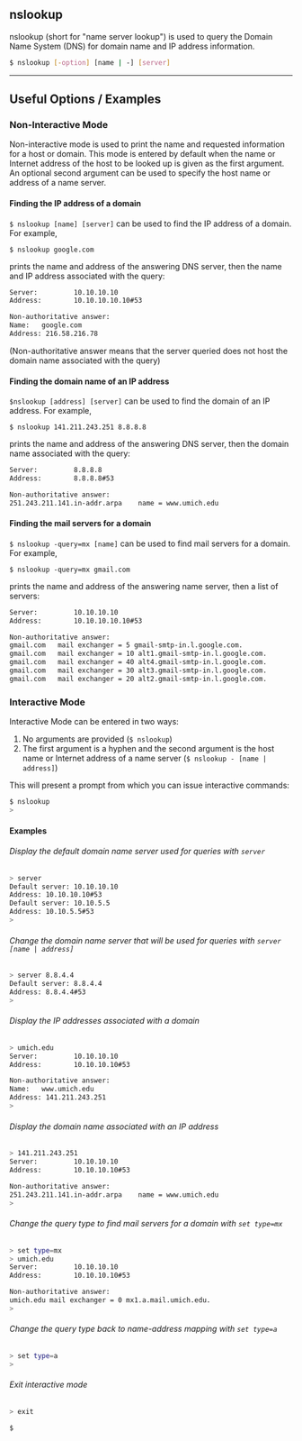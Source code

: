 nslookup
-------
nslookup (short for "name server lookup") is used to query the Domain Name System (DNS) for domain name and IP address information. 
<!-- one line explanation would go here -->

<!-- minimal example -->
~~~ bash
$ nslookup [-option] [name | -] [server]
~~~

---

## Useful Options / Examples

### Non-Interactive Mode
Non-interactive mode is used to print the name and requested information for a host or domain. This mode is entered by default when the name or Internet address of the host to be looked up is given as the first argument. An optional second argument can be used to specify the host name or address of a name server.

#### Finding the IP address of a domain
`$ nslookup [name] [server]` can be used to find the IP address of a domain. For example,

`$ nslookup google.com`

prints the name and address of the answering DNS server, then the name and IP address associated with the query:
~~~ bash
Server:         10.10.10.10
Address:        10.10.10.10.10#53

Non-authoritative answer:
Name:   google.com
Address: 216.58.216.78
~~~
(Non-authoritative answer means that the server queried does not host the domain name associated with the query)


#### Finding the domain name of an IP address
`$nslookup [address] [server]` can be used to find the domain of an IP address. For example,

`$ nslookup 141.211.243.251 8.8.8.8`

prints the name and address of the answering DNS server, then the domain name  associated with the query:
~~~ bash
Server:         8.8.8.8
Address:        8.8.8.8#53

Non-authoritative answer:
251.243.211.141.in-addr.arpa    name = www.umich.edu  
~~~


#### Finding the mail servers for a domain
`$ nslookup -query=mx [name]` can be used to find mail servers for a domain. For example,

`$ nslookup -query=mx gmail.com`

prints the name and address of the answering name server, then a list of servers:
~~~ bash
Server:         10.10.10.10
Address:        10.10.10.10.10#53

Non-authoritative answer:
gmail.com	mail exchanger = 5 gmail-smtp-in.l.google.com.
gmail.com	mail exchanger = 10 alt1.gmail-smtp-in.l.google.com.
gmail.com	mail exchanger = 40 alt4.gmail-smtp-in.l.google.com.
gmail.com	mail exchanger = 30 alt3.gmail-smtp-in.l.google.com.
gmail.com	mail exchanger = 20 alt2.gmail-smtp-in.l.google.com.
~~~

 
### Interactive Mode
Interactive Mode can be entered in two ways:
1. No arguments are provided (`$ nslookup`)
2. The first argument is a hyphen and the second argument is the host name or Internet address of a name server (`$ nslookup - [name | address]`)

This will present a prompt from which you can issue interactive commands:
~~~ bash
$ nslookup
>
~~~

 
#### Examples
###### Display the default domain name server used for queries with `server`
~~~ bash
> server
Default server: 10.10.10.10
Address: 10.10.10.10#53
Default server: 10.10.5.5       
Address: 10.10.5.5#53
>
~~~

###### Change the domain name server that will be used for queries with `server [name | address]`
~~~ bash
> server 8.8.4.4
Default server: 8.8.4.4
Address: 8.8.4.4#53
>
~~~

###### Display the IP addresses associated with a domain 
~~~ bash
> umich.edu
Server:         10.10.10.10
Address:        10.10.10.10#53

Non-authoritative answer:
Name:   www.umich.edu
Address: 141.211.243.251
>
~~~

###### Display the domain name associated with an IP address
~~~ bash
> 141.211.243.251
Server:         10.10.10.10
Address:        10.10.10.10#53

Non-authoritative answer:
251.243.211.141.in-addr.arpa	name = www.umich.edu
>
~~~

###### Change the query type to find mail servers for a domain with `set type=mx`
~~~ bash
> set type=mx
> umich.edu
Server:         10.10.10.10
Address:        10.10.10.10#53

Non-authoritative answer:
umich.edu mail exchanger = 0 mx1.a.mail.umich.edu.
>
~~~

###### Change the query type back to name-address mapping with `set type=a`
~~~ bash
> set type=a
>
~~~

###### Exit interactive mode
~~~ bash
> exit

$
~~~



